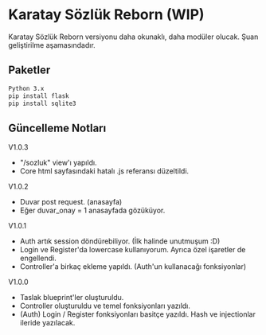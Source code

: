 # Karatay Sözlük Reborn (WIP)

Karatay Sözlük Reborn versiyonu daha okunaklı, daha modüler olucak. Şuan geliştirilme aşamasındadır.

## Paketler

```bash
Python 3.x
pip install flask
pip install sqlite3

```

## Güncelleme Notları

V1.0.3
- "/sozluk" view'ı yapıldı.
- Core html sayfasındaki hatalı .js referansı düzeltildi.

V1.0.2
- Duvar post request. (anasayfa)
- Eğer duvar_onay = 1 anasayfada gözüküyor.

V1.0.1
- Auth artık session döndürebiliyor. (İlk halinde unutmuşum :D)
- Login ve Register'da lowercase kullanıyorum. Ayrıca özel işaretler de engellendi.
- Controller'a birkaç ekleme yapıldı. (Auth'un kullanacağı fonksiyonlar)

V1.0.0 
- Taslak blueprint'ler oluşturuldu.
- Controller oluşturuldu ve temel fonksiyonları yazıldı.
- (Auth) Login / Register fonksiyonları basitçe yazıldı. Hash ve injectionlar ileride yazılacak.


